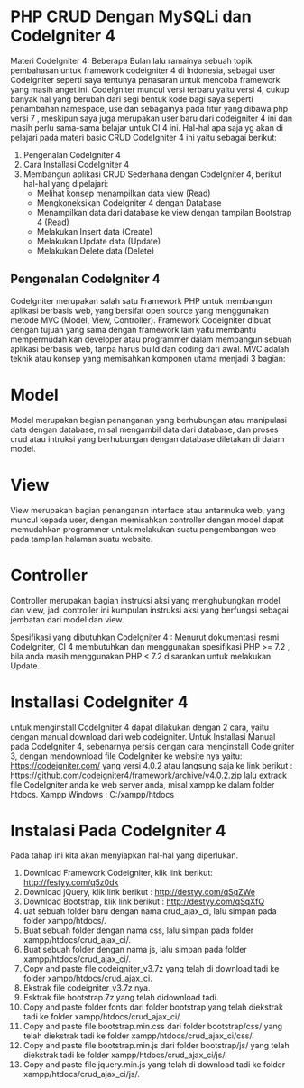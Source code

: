 # PHP CRUD Dengan MySQLi dan CodeIgniter 4

Materi CodeIgniter 4: Beberapa Bulan lalu ramainya sebuah topik pembahasan untuk framework codeigniter 4 di Indonesia, sebagai user CodeIgniter seperti saya tentunya penasaran untuk mencoba framework yang masih anget ini. CodeIgniter muncul versi terbaru yaitu versi 4, cukup banyak hal yang berubah dari segi bentuk kode bagi saya seperti penambahan namespace, use dan sebagainya pada fitur yang dibawa php versi 7 , meskipun saya juga merupakan user baru dari codeigniter 4 ini dan masih perlu sama-sama belajar untuk CI 4 ini. Hal-hal apa saja yg akan di pelajari pada materi basic CRUD CodeIgniter 4 ini yaitu sebagai berikut:
1.	Pengenalan CodeIgniter 4
2.	Cara Installasi CodeIgniter 4
3.	Membangun aplikasi CRUD Sederhana dengan CodeIgniter 4, berikut hal-hal yang dipelajari:
    - Melihat konsep menampilkan data view (Read)
    - Mengkoneksikan CodeIgniter 4 dengan Database
    - Menampilkan data dari database ke view dengan tampilan Bootstrap 4 (Read)
    - Melakukan Insert data (Create)
    - Melakukan Update data (Update)
    - Melakukan Delete data (Delete)
    
## Pengenalan CodeIgniter 4
CodeIgniter merupakan salah satu Framework PHP untuk membangun aplikasi berbasis web, yang bersifat open source yang menggunakan metode MVC (Model, View, Controller). Framework Codeigniter dibuat dengan tujuan yang sama dengan framework lain yaitu membantu mempermudah kan developer atau programmer dalam membangun sebuah aplikasi berbasis web, tanpa harus build dan coding dari awal. MVC adalah teknik atau konsep yang memisahkan komponen utama menjadi 3 bagian:
# Model
Model merupakan bagian penanganan yang berhubungan atau manipulasi data dengan database, misal mengambil data dari database, dan proses crud atau intruksi yang berhubungan dengan database diletakan di dalam model.
# View
View merupakan bagian penanganan interface atau antarmuka web, yang muncul kepada user, dengan memisahkan controller dengan model dapat memudahkan programmer untuk melakukan suatu pengembangan web pada tampilan halaman suatu website.
# Controller
Controller merupakan bagian instruksi aksi yang menghubungkan model dan view, jadi controller ini kumpulan instruksi aksi yang berfungsi sebagai jembatan dari model dan view.

Spesifikasi yang dibutuhkan CodeIgniter 4 : Menurut dokumentasi resmi CodeIgniter, CI 4 membutuhkan dan menggunakan spesifikasi PHP >= 7.2 , bila anda masih menggunakan PHP < 7.2 disarankan untuk melakukan Update.

# Installasi CodeIgniter 4
untuk menginstall CodeIgniter 4 dapat dilakukan dengan 2 cara, yaitu dengan manual download dari web codeigniter. Untuk Installasi Manual pada CodeIgniter 4,  sebenarnya persis dengan cara menginstall CodeIgniter 3, dengan mendownload file CodeIgniter ke website nya yaitu: https://codeigniter.com/ yang versi 4.0.2 atau langsung saja ke link berikut : https://github.com/codeigniter4/framework/archive/v4.0.2.zip lalu extrack file CodeIgniter anda ke web server anda, misal xampp ke dalam folder htdocs. Xampp Windows : C:/xampp/htdocs

# Instalasi Pada CodeIgniter 4
Pada tahap ini kita akan menyiapkan hal-hal yang diperlukan.
1.	Download Framework Codeigniter, klik link berikut: http://festyy.com/q5z0dk 
2.	Download jQuery, klik link berikut : http://destyy.com/qSqZWe 
3.	Download Bootstrap, klik link berikut : http://destyy.com/qSqXfQ 
4.	uat sebuah folder baru dengan nama crud_ajax_ci, lalu simpan pada folder xampp/htdocs/.
5.	Buat sebuah folder dengan nama css, lalu simpan pada folder xampp/htdocs/crud_ajax_ci/.
6.	Buat sebuah folder dengan nama js, lalu simpan pada folder xampp/htdocs/crud_ajax_ci/.
7.	Copy and paste file codeigniter_v3.7z yang telah di download tadi ke folder xampp/htdocs/crud_ajax_ci.
8.	Ekstrak file codeigniter_v3.7z nya.
9.	Esktrak file bootstrap.7z yang telah didownload tadi.
10.	Copy and paste folder fonts dari folder bootstrap yang telah diekstrak tadi ke folder xampp/htdocs/crud_ajax_ci/.
11.	Copy and paste file bootstrap.min.css dari folder bootstrap/css/ yang telah diekstrak tadi ke folder xampp/htdocs/crud_ajax_ci/css/.
12.	Copy and paste file bootstrap.min.js dari folder bootstrap/js/ yang telah diekstrak tadi ke folder xampp/htdocs/crud_ajax_ci/js/.
13.	Copy and paste file jquery.min.js yang telah di download tadi ke folder xampp/htdocs/crud_ajax_ci/js/.

